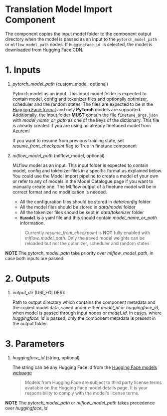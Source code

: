 # Translation Model Import Component
The component copies the input model folder to the component output directory when the model is passed as an input to the `pytorch_model_path` or `mlflow_model_path` nodes. If `huggingface_id `is selected, the model is downloaded from Hugging Face CDN.


# 1. Inputs
1. _pytorch_model_path_ (custom_model, optional)

    Pytorch model as an input. This input model folder is expected to contain model, config and tokenizer files and optionally optimizer, scheduler and the random states. The files are expected to be in the [Hugging Face format](https://huggingface.co/bert-base-uncased/tree/main) and only **PyTorch** models are supported. Additionally, the input folder **MUST** contain the file `finetune_args.json` with *model_name_or_path* as one of the keys of the dictionary. This file is already created if you are using an already finetuned model from Azureml

    If you want to resume from previous training state, set *resume_from_checkpoint* flag to True in finetune component

2. _mlflow_model_path_ (mlflow_model, optional)

    MLflow model as an input. This input folder is expected to contain model, config and tokenizer files in a specific format as explained below. You could use the Model import pipeline to create a model of your own or refer to any of models in the Model Catalogue page if you want to manually create one. The MLflow output of a finetune model will be in correct format and no modification is needed.

    - All the configuration files should be stored in _data/config_ folder
    - All the model files should be stored in _data/model_ folder
    - All the tokenizer files should be kept in _data/tokenizer_ folder
    - **`MLmodel`** is a yaml file and this should contain _model_name_or_path_ information.

    > Currently _resume_from_checkpoint_ is **NOT** fully enabled with _mlflow_model_path_. Only the saved model weights can be reloaded but not the optimizer, scheduler and random states

**NOTE** The _pytorch_model_path_ take priority over _mlflow_model_path_, in case both inputs are passed


# 2. Outputs
1. _output_dir_ (URI_FOLDER):

    Path to output directory which contains the component metadata and the copied model data, saved under either _model_id_ or _huggingface_id_, when model is passed through input nodes or _model_id_. In cases, where _huggingface_id_ is passed, only the component metadata is present in the output folder.


# 3. Parameters
1. _huggingface_id_ (string, optional)

    The string can be any Hugging Face id from the [Hugging Face models webpage](https://huggingface.co/models)
    
    > Models from Hugging Face are subject to third party license terms available on the Hugging Face model details page. It is your responsibility to comply with the model's license terms.

**NOTE** The _pytorch_model_path_ or _mlflow_model_path_ takes precedence over _huggingface_id_
